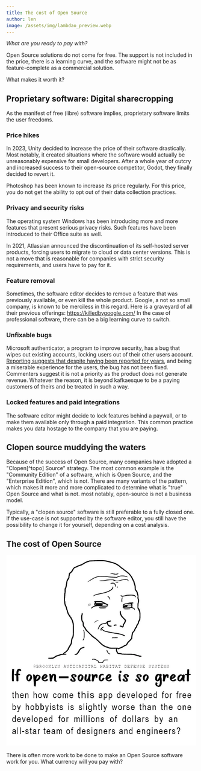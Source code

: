 ```yaml
---
title: The cost of Open Source
author: len
image: /assets/img/lambdao_preview.webp
---
```


_What are you ready to pay with?_

Open Source solutions do not come for free.
The support is not included in the price, there is a learning curve, and the software might not be as feature-complete as a commercial solution.

What makes it worth it?

## Proprietary software: Digital sharecropping

As the manifest of free (libre) software implies, proprietary software limits the user freedoms.

### Price hikes

In 2023, Unity decided to increase the price of their software drastically. 
Most notably, it created situations where the software would actually be unreasonably expensive for small developers.
After a whole year of outcry and increased success to their open-source competitor, Godot, they finally decided to revert it.

Photoshop has been known to increase its price regularly.
For this price, you do not get the ability to opt out of their data collection practices.

### Privacy and security risks

The operating system Windows has been introducing more and more features that present serious privacy risks.
Such features have been introduced to their Office suite as well.

In 2021, Atlassian announced the discontinuation of its self-hosted server products, forcing users to migrate to cloud or data center versions.
This is not a move that is reasonable for companies with strict security requirements, and users have to pay for it.

### Feature removal

Sometimes, the software editor decides to remove a feature that was previously available, or even kill the whole product.
Google, a not so small company, is known to be merciless in this regard.
Here is a graveyard of all their previous offerings: https://killedbygoogle.com/
In the case of professional software, there can be a big learning curve to switch.

### Unfixable bugs

Microsoft authenticator, a program to improve security, has a bug that wipes out existing accounts, locking users out of their other users account.
[Reporting suggests that despite having been reported for years](https://www.csoonline.com/article/3480918/design-flaw-has-microsoft-authenticator-overwriting-mfa-accounts-locking-users-out.html), and being a miserable experience for the users, the bug has not been fixed.
Commenters suggest it is not a priority as the product does not generate revenue.
Whatever the reason, it is beyond kafkaesque to be a paying customers of theirs and be treated in such a way.

### Locked features and paid integrations

The software editor might decide to lock features behind a paywall, or to make them available only through a paid integration.
This common practice makes you data hostage to the company that you are paying.

## Clopen source muddying the waters

Because of the success of Open Source, many companies have adopted a "Clopen[^topo] Source" strategy.
The most common example is the "Community Edition" of a software, which is Open Source, and the "Enterprise Edition", which is not.
There are many variants of the pattern, which makes it more and more complicated to determine what is "true" Open Source and what is not.
most notably, open-source is not a business model.

Typically, a "clopen source" software is still preferable to a fully closed one. 
If the use-case is not supported by the software editor, you still have the possibility to change it for yourself, depending on a cost analysis.

## The cost of Open Source

<img src="/assets/img/blogposts/opensourcevsproprietarysoftware.webp" alt="If open source is so great, how come software made by multimillion $ corporations is marginally better?" class="w3rd"/>


There is often more work to be done to make an Open Source software work for you.
What currency will you pay with?
